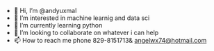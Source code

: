 - 👋 Hi, I’m @andyuxmal
- 👀 I’m interested in machine learnig and data sci
- 🌱 I’m currently learning python 
- 💞️ I’m looking to collaborate on whatever i can help
- 📫 How to reach me  phone 829-8151713& angelwx74@hotmail.com

<!---
andyuxmal/andyuxmal is a ✨ special ✨ repository because its `README.md` (this file) appears on your GitHub profile.
You can click the Preview link to take a look at your changes.
--->
